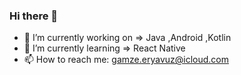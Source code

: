 ### Hi there 👋

- 🔭 I’m currently working on => Java ,Android ,Kotlin
- 🌱 I’m currently learning => React Native 
- 📫 How to reach me: gamze.eryavuz@icloud.com





